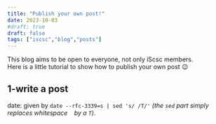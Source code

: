 ```yaml
---
title: "Publish your own post!"
date: 2023-10-03
#draft: true
draft: false
tags: ["iscsc","blog","posts"]
---
```


This blog aims to be open to everyone, not only iScsc members.  
Here is a little tutorial to show how to publish your own post :wink:

## 1-write a post

date: given by `date --rfc-3339=s | sed 's/ /T/'` *(the `sed` part simply replaces whitespace ` ` by a `T`)*.